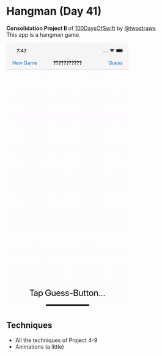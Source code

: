 # Hangman (Day 41)

**Consolidation Project II** of [100DaysOfSwift](https://www.hackingwithswift.com/100) by [@twostraws](https://github.com/twostraws)\
This app is a hangman game.

![Hangman Image](images/hangman.gif "Hangman")

## Techniques
- All the techniques of Project 4-9
- Animations (a little)
